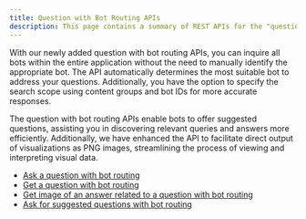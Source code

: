 ```yaml
---
title: Question with Bot Routing APIs
description: This page contains a summary of REST APIs for the "questions" endpoint. You can use REST API requests to ask question with bot routing.
---
```


<Available since="MicroStrategy ONE (June 2024)" />

With our newly added question with bot routing APIs, you can inquire all bots within the entire application without the need to manually identify the appropriate bot. The API automatically determines the most suitable bot to address your questions. Additionally, you have the option to specify the search scope using content groups and bot IDs for more accurate responses.

The question with bot routing APIs enable bots to offer suggested questions, assisting you in discovering relevant queries and answers more efficiently. Additionally, we have enhanced the API to facilitate direct output of visualizations as PNG images, streamlining the process of viewing and interpreting visual data.

- [Ask a question with bot routing](./ask-question-to-bots-in-the-application)
- [Get a question with bot routing](./get-question-from-bots-in-the-application.md)
- [Get image of an answer related to a question with bot routing](./get-image-of-answer.md)
- [Ask for suggested questions with bot routing](./ask-suggested-question-to-bots-in-the-application.md)
